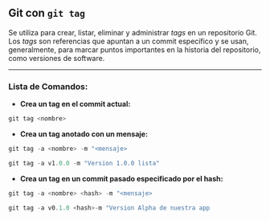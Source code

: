 ## **Git con `git tag`**
Se utiliza para crear, listar, eliminar y administrar _tags_ en un repositorio Git. Los _tags_ son referencias que apuntan a un commit específico y se usan, generalmente, para marcar puntos importantes en la historia del repositorio, como versiones de software.

---
### Lista de Comandos:
* **Crea un tag en el commit actual:**
```powershell
git tag <nombre>
```
* **Crea un tag anotado con un mensaje:**
```powershell
git tag -a <nombre> -m "<mensaje>
```
```powershell
git tag -a v1.0.0 -m "Version 1.0.0 lista"
```
* **Crea un tag en un commit pasado especificado por el hash:**
```powershell
git tag -a <nombre> <hash> -m "<mensaje>
```
```powershell
git tag -a v0.1.0 <hash>-m "Version Alpha de nuestra app
```



